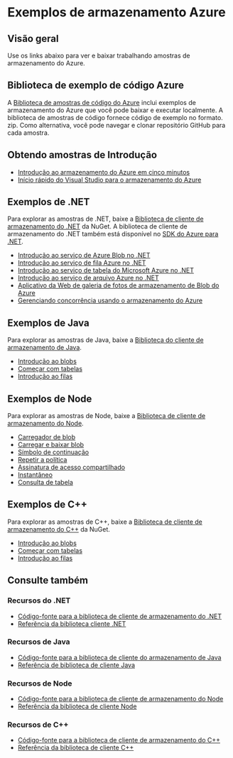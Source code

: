 <properties
    pageTitle="Exemplos de armazenamento Azure | Microsoft Azure"
    description="Exibir, baixar e executar o código de exemplo e aplicativos para o armazenamento do Azure. Descubra Introdução amostras para blobs, filas, tabelas e arquivos, usando as bibliotecas de cliente de armazenamento do .NET, Java, node e C++."
    services="storage"
    documentationCenter="na"
    authors="tamram"
    manager="carmonm"
    editor="tysonn" />
<tags
    ms.service="storage"
    ms.devlang="na"
    ms.topic="article"
    ms.tgt_pltfrm="na"
    ms.workload="storage"
    ms.date="09/21/2016"
    ms.author="tamram" />

# <a name="azure-storage-samples"></a>Exemplos de armazenamento Azure

## <a name="overview"></a>Visão geral
Use os links abaixo para ver e baixar trabalhando amostras de armazenamento do Azure.

## <a name="azure-code-sample-library"></a>Biblioteca de exemplo de código Azure

A [Biblioteca de amostras de código do Azure](https://azure.microsoft.com/documentation/samples/?service=storage) inclui exemplos de armazenamento do Azure que você pode baixar e executar localmente. A biblioteca de amostras de código fornece código de exemplo no formato. zip. Como alternativa, você pode navegar e clonar repositório GitHub para cada amostra.

## <a name="getting-started-samples"></a>Obtendo amostras de Introdução

* [Introdução ao armazenamento do Azure em cinco minutos](storage-getting-started-guide.md)
* [Início rápido do Visual Studio para o armazenamento do Azure](https://github.com/Azure/azure-storage-net/tree/master/Samples/GettingStarted/VisualStudioQuickStarts)

## <a name="net-samples"></a>Exemplos de .NET

Para explorar as amostras de .NET, baixe a [Biblioteca de cliente de armazenamento do .NET](https://www.nuget.org/packages/WindowsAzure.Storage/) da NuGet. A biblioteca de cliente de armazenamento do .NET também está disponível no [SDK do Azure para .NET](https://azure.microsoft.com/downloads/).

* [Introdução ao serviço de Azure Blob no .NET](https://azure.microsoft.com/documentation/samples/storage-blob-dotnet-getting-started/)
* [Introdução ao serviço de fila Azure no .NET](https://azure.microsoft.com/documentation/samples/storage-queue-dotnet-getting-started/)
* [Introdução ao serviço de tabela do Microsoft Azure no .NET](https://azure.microsoft.com/documentation/samples/storage-table-dotnet-getting-started/)
* [Introdução ao serviço de arquivo Azure no .NET](https://azure.microsoft.com/documentation/samples/storage-file-dotnet-getting-started/)
* [Aplicativo da Web de galeria de fotos de armazenamento de Blob do Azure](https://azure.microsoft.com/documentation/samples/storage-blobs-dotnet-webapp/)
* [Gerenciando concorrência usando o armazenamento do Azure](https://code.msdn.microsoft.com/Managing-Concurrency-using-56018114)

## <a name="java-samples"></a>Exemplos de Java

Para explorar as amostras de Java, baixe a [Biblioteca do cliente de armazenamento de Java](https://github.com/azure/azure-storage-java).

* [Introdução ao blobs](https://github.com/Azure/azure-storage-java/tree/master/microsoft-azure-storage-samples/src/com/microsoft/azure/storage/blob/gettingstarted)
* [Começar com tabelas](https://github.com/Azure/azure-storage-java/tree/master/microsoft-azure-storage-samples/src/com/microsoft/azure/storage/table/gettingtstarted)
* [Introdução ao filas](https://github.com/Azure/azure-storage-java/tree/master/microsoft-azure-storage-samples/src/com/microsoft/azure/storage/queue/gettingstarted)

## <a name="nodejs-samples"></a>Exemplos de Node

Para explorar as amostras de Node, baixe a [Biblioteca de cliente de armazenamento do Node](https://github.com/Azure/azure-storage-node).

* [Carregador de blob](https://github.com/Azure/azure-storage-node/tree/master/examples/blobuploader)
* [Carregar e baixar blob](https://github.com/Azure/azure-storage-node/blob/master/examples/samples/blobuploaddownloadsample.js)
* [Símbolo de continuação](https://github.com/Azure/azure-storage-node/blob/master/examples/samples/continuationsample.js)
* [Repetir a política](https://github.com/Azure/azure-storage-node/blob/master/examples/samples/retrypolicysample.js)
* [Assinatura de acesso compartilhado](https://github.com/Azure/azure-storage-node/blob/master/examples/samples/sassample.js)
* [Instantâneo](https://github.com/Azure/azure-storage-node/blob/master/examples/samples/snapshotsample.js)
* [Consulta de tabela](https://github.com/Azure/azure-storage-node/blob/master/examples/samples/tablequerysample.js)

## <a name="c-samples"></a>Exemplos de C++

Para explorar as amostras de C++, baixe a [Biblioteca de cliente de armazenamento do C++](https://www.nuget.org/packages/wastorage/) da NuGet.

* [Introdução ao blobs](https://github.com/Azure/azure-storage-cpp/tree/master/Microsoft.WindowsAzure.Storage/samples/BlobsGettingStarted)
* [Começar com tabelas](https://github.com/Azure/azure-storage-cpp/tree/master/Microsoft.WindowsAzure.Storage/samples/TablesGettingStarted)
* [Introdução ao filas](https://github.com/Azure/azure-storage-cpp/tree/master/Microsoft.WindowsAzure.Storage/samples/QueuesGettingStarted)

## <a name="see-also"></a>Consulte também

### <a name="net-resources"></a>Recursos do .NET

- [Código-fonte para a biblioteca de cliente de armazenamento do .NET](https://github.com/Azure/azure-storage-net)
- [Referência da biblioteca cliente .NET](https://msdn.microsoft.com/library/azure/dn261237.aspx)

### <a name="java-resources"></a>Recursos de Java

- [Código-fonte para a biblioteca de cliente do armazenamento de Java](https://github.com/azure/azure-storage-java)
- [Referência de biblioteca de cliente Java](http://dl.windowsazure.com/storage/javadoc/)

### <a name="nodejs-resources"></a>Recursos de Node

- [Código-fonte para a biblioteca de cliente de armazenamento do Node](https://github.com/Azure/azure-storage-node)
- [Referência da biblioteca de cliente Node](http://dl.windowsazure.com/nodestoragedocs/index.html)

### <a name="c-resources"></a>Recursos de C++

- [Código-fonte para a biblioteca de cliente de armazenamento do C++](https://github.com/Azure/azure-storage-cpp)
- [Referência da biblioteca de cliente C++](http://azure.github.io/azure-storage-cpp/)
